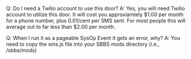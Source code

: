 Q:  Do I need a Twilio account to use this door?
A:  Yes, you will need  Twilio account to utilize this door.  It will cost you approxiamtely $1.00 per month for a phone number, plus 0.01/cent per SMS sent.
    For most people this will average out to far less than $2.00 per month.

Q:  When I run it as a pageable SysOp Event it gets an error, why?
A:  You need to copy the sms.js file into your SBBS mods directory (i.e., /sbbs/mods)
